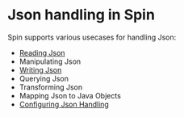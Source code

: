 # Json handling in Spin

Spin supports various usecases for handling Json:

* [Reading Json][reading-json]
* Manipulating Json
* [Writing Json][writing-json]
* Querying Json
* Transforming Json
* Mapping Json to Java Objects
* [Configuring Json Handling][configuring-json]


[reading-json]: reading-json.md
[writing-json]: writing-json.md
[configuring-json]: configuring-json.md
